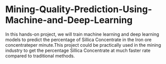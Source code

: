 # Mining-Quality-Prediction-Using-Machine-and-Deep-Learning

In this hands-on project, we will train machine learning and deep learning models to predict the percentage of Sillica Concentrate in the Iron ore concentrateper minute.This project could be practically used in the mining industry to get the percentage Sillica Concentrate at much faster rate compared to traditional methods.
